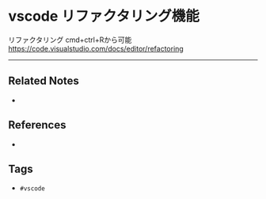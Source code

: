 # vscode リファクタリング機能
リファクタリング
cmd+ctrl+Rから可能
https://code.visualstudio.com/docs/editor/refactoring

---
## Related Notes
- 

## References
- 

## Tags
- `#vscode` 